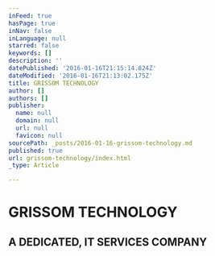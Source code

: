 ```yaml
---
inFeed: true
hasPage: true
inNav: false
inLanguage: null
starred: false
keywords: []
description: ''
datePublished: '2016-01-16T21:15:14.824Z'
dateModified: '2016-01-16T21:13:02.175Z'
title: GRISSOM TECHNOLOGY
author: []
authors: []
publisher:
  name: null
  domain: null
  url: null
  favicon: null
sourcePath: _posts/2016-01-16-grissom-technology.md
published: true
url: grissom-technology/index.html
_type: Article

---
```

# GRISSOM TECHNOLOGY

## A DEDICATED, IT SERVICES COMPANY